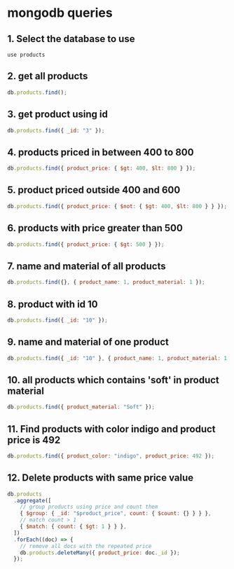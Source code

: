 # mongodb queries

## 1. Select the database to use

```
use products
```

## 2. get all products

```js
db.products.find();
```

## 3. get product using id

```js
db.products.find({ _id: "3" });
```

## 4. products priced in between 400 to 800

```js
db.products.find({ product_price: { $gt: 400, $lt: 800 } });
```

## 5. product priced outside 400 and 600

```js
db.products.find({ product_price: { $not: { $gt: 400, $lt: 800 } } });
```

## 6. products with price greater than 500

```js
db.products.find({ product_price: { $gt: 500 } });
```

## 7. name and material of all products

```js
db.products.find({}, { product_name: 1, product_material: 1 });
```

## 8. product with id 10

```js
db.products.find({ _id: "10" });
```

## 9. name and material of one product

```js
db.products.find({ _id: "10" }, { product_name: 1, product_material: 1 });
```

## 10. all products which contains 'soft' in product material

```js
db.products.find({ product_material: "Soft" });
```

## 11. Find products with color indigo and product price is 492

```js
db.products.find({ product_color: "indigo", product_price: 492 });
```

## 12. Delete products with same price value

```js
db.products
  .aggregate([
    // group products using price and count them
    { $group: { _id: "$product_price", count: { $count: {} } } },
    // match count > 1
    { $match: { count: { $gt: 1 } } },
  ])
  .forEach((doc) => {
    // remove all docs with the repeated price
    db.products.deleteMany({ product_price: doc._id });
  });
```
